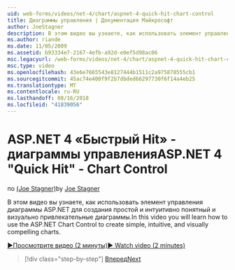 ```yaml
---
uid: web-forms/videos/net-4/chart/aspnet-4-quick-hit-chart-control
title: Диаграммы управления | Документация Майкрософт
author: JoeStagner
description: В этом видео вы узнаете, как использовать элемент управления диаграммы ASP.NET для создания простой и интуитивно понятный и визуально привлекательные диаграммы.
ms.author: riande
ms.date: 11/05/2009
ms.assetid: b93334e7-2167-4efb-a92d-e0ef5d98ac06
msc.legacyurl: /web-forms/videos/net-4/chart/aspnet-4-quick-hit-chart-control
msc.type: video
ms.openlocfilehash: 43e6e7665543e8127444b1511c2a975878555cb1
ms.sourcegitcommit: 45ac74e400f9f2b7dbded66297730f6f14a4eb25
ms.translationtype: MT
ms.contentlocale: ru-RU
ms.lasthandoff: 08/16/2018
ms.locfileid: "41839056"
---
```

<a name="aspnet-4-quick-hit---chart-control"></a><span data-ttu-id="25e0c-103">ASP.NET 4 «Быстрый Hit» - диаграммы управления</span><span class="sxs-lookup"><span data-stu-id="25e0c-103">ASP.NET 4 "Quick Hit" - Chart Control</span></span>
====================
<span data-ttu-id="25e0c-104">по [(Joe Stagner)](https://github.com/JoeStagner)</span><span class="sxs-lookup"><span data-stu-id="25e0c-104">by [Joe Stagner](https://github.com/JoeStagner)</span></span>

<span data-ttu-id="25e0c-105">В этом видео вы узнаете, как использовать элемент управления диаграммы ASP.NET для создания простой и интуитивно понятный и визуально привлекательные диаграммы.</span><span class="sxs-lookup"><span data-stu-id="25e0c-105">In this video you will learn how to use the ASP.NET Chart Control to create simple, intuitive, and visually compelling charts.</span></span> 

[<span data-ttu-id="25e0c-106">&#9654;Просмотрите видео (2 минуты)</span><span class="sxs-lookup"><span data-stu-id="25e0c-106">&#9654; Watch video (2 minutes)</span></span>](https://channel9.msdn.com/Blogs/ASP-NET-Site-Videos/aspnet-4-quick-hit-chart-control)

> [!div class="step-by-step"]
> [<span data-ttu-id="25e0c-107">Вперед</span><span class="sxs-lookup"><span data-stu-id="25e0c-107">Next</span></span>](aspnet-4-how-do-i-introducing-the-new-chart-control-in-visual-studio-2010.md)
